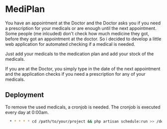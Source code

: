 # MediPlan

You have an appointment at the Doctor and the Doctor asks you if you need a prescription for your medicals or are enough until the next appointment.
Some people (me inlcuded) don't check how much medicine they got, before they got an appointment at the doctor. So i decided to develop a little web application for automated checking if a medical is needed.

Just add your medicals to the medication plan and add your stock of the medicals.

If you are at the Doctor, you simply type in the date of the next appointment and the application checks if you need a prescription for any of your medicals.


## Deployment

To remove the used medicals, a cronjob is needed. The cronjob is executed every day at 0:00am.

```bash
  * * * * * cd /path/to/your/project && php artisan schedule:run >> /dev/null 2>&1
```
